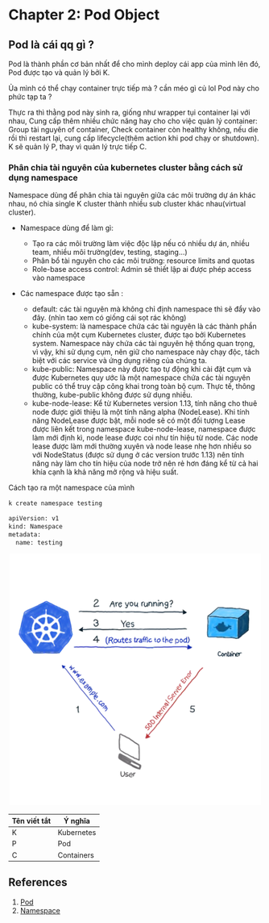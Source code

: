 # Chapter 2: Pod Object

## Pod là cái qq gì ?

Pod là thành phần cơ bản nhất để cho mình deploy cái app của mình lên đó, Pod được tạo và quản lý bởi K.

Ủa mình có thể chạy container trực tiếp mà ?
cần méo gì củ lol Pod này cho phức tạp ta ?

Thực ra thì thằng pod này sinh ra, giống như wrapper tụi container lại với nhau, Cung cấp thêm nhiều chức năng hay cho cho việc quản lý container: Group tài nguyên of container, Check container còn healthy không, nếu die rồi thì restart lại, cung cấp lifecycle(thêm action khi pod chạy or shutdown). K sẽ quản lý P, thay vì quản lý trực tiếp C.

### Phân chia tài nguyên của kubernetes cluster bằng cách sử dụng namespace

Namespace dùng để phân chia tài nguyên giữa các môi trường dự án khác nhau, nó chia single K cluster thành nhiều sub cluster khác nhau(virtual cluster).

- Namespace dùng để làm gì:

  - Tạo ra các môi trường làm việc độc lập nếu có nhiều dự án, nhiều team, nhiều môi trường(dev, testing, staging...)
  - Phân bổ tài nguyên cho các môi trường: resource limits and quotas
  - Role-base access control: Admin sẽ thiết lập ai được phép access vào namespace

- Các namespace được tạo sẵn :

  - default: các tài nguyên mà không chỉ định namespace thì sẽ đẩy vào đây. (nhìn tao xem có giống cái sọt rác không)
  - kube-system: là namespace chứa các tài nguyên là các thành phần chính của một cụm Kubernetes cluster, được tạo bởi Kubernetes system. Namespace này chứa các tài nguyên hệ thống quan trọng, vì vậy, khi sử dụng cụm, nên giữ cho namespace này chạy độc, tách biệt với các service và ứng dụng riêng của chúng ta.
  - kube-public: Namespace này được tạo tự động khi cài đặt cụm và được Kubernetes quy ước là một namespace chứa các tài nguyên public có thể truy cập công khai trong toàn bộ cụm. Thực tế, thông thường, kube-public không được sử dụng nhiều.
  - kube-node-lease: Kể từ Kubernetes version 1.13, tính năng cho thuê node được giới thiệu là một tính năng alpha (NodeLease). Khi tính năng NodeLease được bật, mỗi node sẽ có một đối tượng Lease được liên kết trong namespace kube-node-lease, namespace được làm mới định kì, node lease được coi như tín hiệu từ node. Các node lease được làm mới thường xuyên và node lease nhẹ hơn nhiều so với NodeStatus (được sử dụng ở các version trước 1.13) nên tính năng này làm cho tín hiệu của node trở nên rẻ hơn đáng kể từ cả hai khía cạnh là khả năng mở rộng và hiệu suất.

Cách tạo ra một namespace của mình

```
k create namespace testing
```

```
apiVersion: v1
kind: Namespace
metadata:
  name: testing
```

<p align="center">
  <img width="500" src="../imgs/pod.webp" alt="Material Bread logo">
</p>

<p align="center">

| Tên viết tắt | Ý nghĩa    |
| ------------ | ---------- |
| K            | Kubernetes |
| P            | Pod        |
| C            | Containers |

</p>

## References

1. [Pod](https://viblo.asia/p/kubernetes-series-bai-2-kubernetes-pod-thanh-phan-de-chay-container-YWOZr3QElQ0)
2. [Namespace](https://viblo.asia/p/kubernetes-hoc-cach-su-dung-kubernetes-namespace-co-ban-ByEZkM845Q0)
